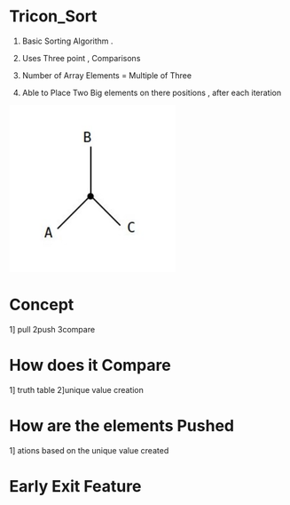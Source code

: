 # Tricon_Sort

1) Basic Sorting Algorithm . 

2) Uses Three point , Comparisons

3) Number of Array Elements = Multiple of Three

4) Able to Place Two Big elements on there positions , after each iteration

<img src="ScreenShots/one.jpg" height="300" width="300">

# Concept

1] pull
2push
3compare

# How does it Compare

1] truth table
2]unique value creation

# How are the elements Pushed

1] ations based on the unique value created

# Early Exit Feature


